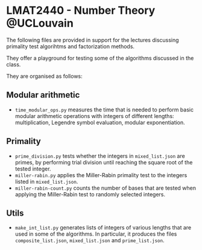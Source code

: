 # LMAT2440 - Number Theory @UCLouvain

The following files are provided in support for the lectures discussing primality test algorihtms and factorization methods. 

They offer a playground for testing some of the algorithms discussed in the class. 

They are organised as follows: 

## Modular arithmetic

- `time_modular_ops.py` measures the time that is needed to perform basic modular arithmetic operations with integers of different lengths: multiplication, Legendre symbol evaluation, modular exponentiation.


## Primality

- `prime_division.py` tests whether the integers in `mixed_list.json` are primes, by performing trial division until reaching the square root of the tested integer. 
- `miller-rabin.py` applies the Miller-Rabin primality test to the integers listed in `mixed_list.json`.
- `miller-rabin-count.py` counts the number of bases that are tested when applying the Miller-Rabin test to randomly selected integers. 

## Utils

- `make_int_list.py` generates lists of integers of various lengths that are used in some of the algorithms. In particular, it produces the files `composite_list.json`, `mixed_list.json` and `prime_list.json`. 
